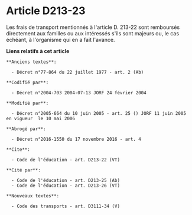 # Article D213-23

Les frais de transport mentionnés à l'article D. 213-22 sont remboursés directement aux familles ou aux intéressés s'ils sont
majeurs ou, le cas échéant, à l'organisme qui en a fait l'avance.

**Liens relatifs à cet article**

	**Anciens textes**:

	  - Décret n°77-864 du 22 juillet 1977 - art. 2 (Ab)

	**Codifié par**:

	  - Décret n°2004-703 2004-07-13 JORF 24 février 2004

	**Modifié par**:

	  - Décret n°2005-664 du 10 juin 2005 - art. 25 () JORF 11 juin 2005 en vigueur  le 10 mai 2006

	**Abrogé par**:

	  - Décret n°2016-1550 du 17 novembre 2016 - art. 4

	**Cite**:

	  - Code de l'éducation - art. D213-22 (VT)

	**Cité par**:

	  - Code de l'éducation - art. D213-25 (Ab)
	  - Code de l'éducation - art. D213-26 (VT)

	**Nouveaux textes**:

	  - Code des transports - art. D3111-34 (V)
